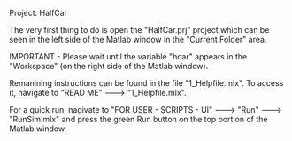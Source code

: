 Project: HalfCar

The very first thing to do is open the "HalfCar.prj" project which can be seen in the left side of the Matlab window in the "Current Folder" area.

IMPORTANT - Please wait until the variable "hcar" appears in the "Workspace" (on the right side of the Matlab window). 

Remanining instructions can be found in the file "1_Helpfile.mlx". To access it, navigate to "READ ME" ---> "1_Helpfile.mlx".

For a quick run, nagivate to "FOR USER - SCRIPTS - UI" ---> "Run" ---> "RunSim.mlx" and press the green Run button on the top portion of the Matlab window.
